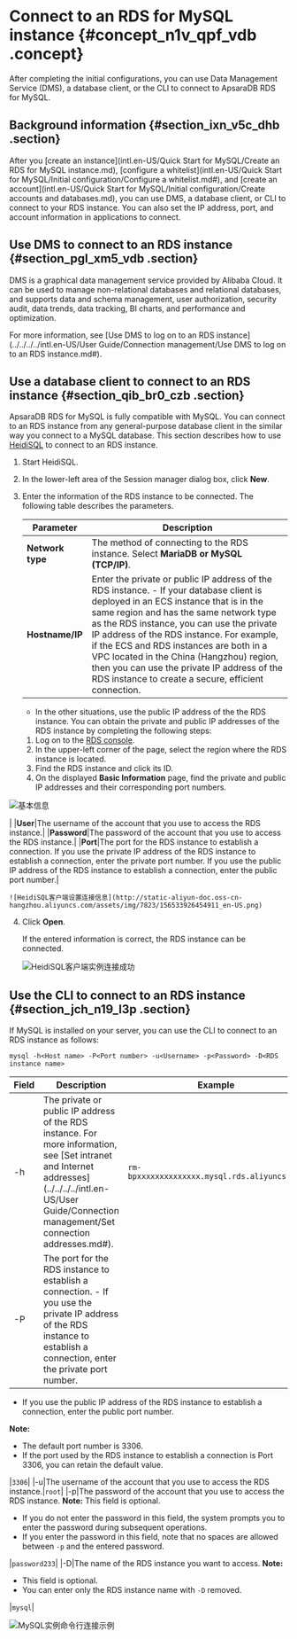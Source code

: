 # Connect to an RDS for MySQL instance {#concept_n1v_qpf_vdb .concept}

After completing the initial configurations, you can use Data Management Service \(DMS\), a database client, or the CLI to connect to ApsaraDB RDS for MySQL.

## Background information {#section_ixn_v5c_dhb .section}

After you [create an instance](intl.en-US/Quick Start for MySQL/Create an RDS for MySQL instance.md), [configure a whitelist](intl.en-US/Quick Start for MySQL/Initial configuration/Configure a whitelist.md#), and [create an account](intl.en-US/Quick Start for MySQL/Initial configuration/Create accounts and databases.md), you can use DMS, a database client, or CLI to connect to your RDS instance. You can also set the IP address, port, and account information in applications to connect.

## Use DMS to connect to an RDS instance {#section_pgl_xm5_vdb .section}

DMS is a graphical data management service provided by Alibaba Cloud. It can be used to manage non-relational databases and relational databases, and supports data and schema management, user authorization, security audit, data trends, data tracking, BI charts, and performance and optimization.

For more information, see [Use DMS to log on to an RDS instance](../../../../intl.en-US/User Guide/Connection management/Use DMS to log on to an RDS instance.md#).

## Use a database client to connect to an RDS instance {#section_qib_br0_czb .section}

ApsaraDB RDS for MySQL is fully compatible with MySQL. You can connect to an RDS instance from any general-purpose database client in the similar way you connect to a MySQL database. This section describes how to use [HeidiSQL](https://www.heidisql.com/) to connect to an RDS instance.

1.  Start HeidiSQL.
2.  In the lower-left area of the Session manager dialog box, click **New**.
3.  Enter the information of the RDS instance to be connected. The following table describes the parameters.

    |Parameter|Description|
    |---------|-----------|
    |**Network type**|The method of connecting to the RDS instance. Select **MariaDB or MySQL \(TCP/IP\)**.|
    |**Hostname/IP**|Enter the private or public IP address of the RDS instance.     -   If your database client is deployed in an ECS instance that is in the same region and has the same network type as the RDS instance, you can use the private IP address of the RDS instance. For example, if the ECS and RDS instances are both in a VPC located in the China \(Hangzhou\) region, then you can use the private IP address of the RDS instance to create a secure, efficient connection.
    -   In the other situations, use the public IP address of the the RDS instance.
 You can obtain the private and public IP addresses of the RDS instance by completing the following steps:

    1.  Log on to the [RDS console](https://rds.console.aliyun.com).
    2.  In the upper-left corner of the page, select the region where the RDS instance is located.
    3.  Find the RDS instance and click its ID.
    4.  On the displayed **Basic Information** page, find the private and public IP addresses and their corresponding port numbers.

![基本信息](http://static-aliyun-doc.oss-cn-hangzhou.aliyuncs.com/assets/img/7823/15653392642609_en-US.png)

 |
    |**User**|The username of the account that you use to access the RDS instance.|
    |**Password**|The password of the account that you use to access the RDS instance.|
    |**Port**|The port for the RDS instance to establish a connection. If you use the private IP address of the RDS instance to establish a connection, enter the private port number. If you use the public IP address of the RDS instance to establish a connection, enter the public port number.|

    ![HeidiSQL客户端设置连接信息](http://static-aliyun-doc.oss-cn-hangzhou.aliyuncs.com/assets/img/7823/156533926454911_en-US.png)

4.  Click **Open**.

    If the entered information is correct, the RDS instance can be connected.

    ![HeidiSQL客户端实例连接成功](http://static-aliyun-doc.oss-cn-hangzhou.aliyuncs.com/assets/img/7823/15653392642610_en-US.png)


## Use the CLI to connect to an RDS instance {#section_jch_n19_l3p .section}

If MySQL is installed on your server, you can use the CLI to connect to an RDS instance as follows:

``` {#codeblock_5vk_9q6_1ks}
mysql -h<Host name> -P<Port number> -u<Username> -p<Password> -D<RDS instance name>
```

|Field|Description|Example|
|-----|-----------|-------|
|-h|The private or public IP address of the RDS instance. For more information, see [Set intranet and Internet addresses](../../../../intl.en-US/User Guide/Connection management/Set connection addresses.md#).|`rm-bpxxxxxxxxxxxxxx.mysql.rds.aliyuncs.com`|
|-P|The port for the RDS instance to establish a connection. -   If you use the private IP address of the RDS instance to establish a connection, enter the private port number.
-   If you use the public IP address of the RDS instance to establish a connection, enter the public port number.

 **Note:** 

-   The default port number is 3306.
-   If the port used by the RDS instance to establish a connection is Port 3306, you can retain the default value.

 |`3306`|
|-u|The username of the account that you use to access the RDS instance.|`root`|
|-p|The password of the account that you use to access the RDS instance. **Note:** This field is optional.

-   If you do not enter the password in this field, the system prompts you to enter the password during subsequent operations.
-   If you enter the password in this field, note that no spaces are allowed between `-p` and the entered password.

 |`password233`|
|-D|The name of the RDS instance you want to access. **Note:** 

-   This field is optional.
-   You can enter only the RDS instance name with `-D` removed.

 |`mysql`|

![MySQL实例命令行连接示例](images/52311_en-US.png "Example of connecting to an RDS instance through CLI")

